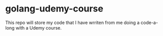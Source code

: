 # golang-udemy-course

This repo will store my code that I have wrriten from me doing a code-a-long with a Udemy course.
